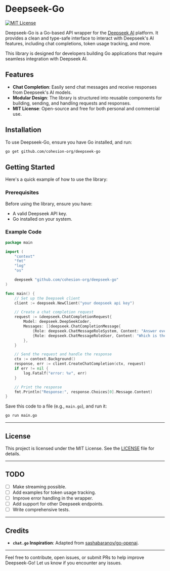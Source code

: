 # Deepseek-Go

[![MIT License](https://img.shields.io/badge/license-MIT-blue.svg)](LICENSE)

Deepseek-Go is a Go-based API wrapper for the [Deepseek AI](https://deepseek.ai) platform. It provides a clean and type-safe interface to interact with Deepseek's AI features, including chat completions, token usage tracking, and more.

This library is designed for developers building Go applications that require seamless integration with Deepseek AI.

## Features

- **Chat Completion**: Easily send chat messages and receive responses from Deepseek's AI models.
- **Modular Design**: The library is structured into reusable components for building, sending, and handling requests and responses.
- **MIT License**: Open-source and free for both personal and commercial use.

## Installation

To use Deepseek-Go, ensure you have Go installed, and run:

```sh
go get github.com/cohesion-org/deepseek-go
```

## Getting Started

Here's a quick example of how to use the library:

### Prerequisites

Before using the library, ensure you have:
- A valid Deepseek API key.
- Go installed on your system.

### Example Code

```go
package main

import (
	"context"
	"fmt"
	"log"
	"os"

	deepseek "github.com/cohesion-org/deepseek-go"
)

func main() {
	// Set up the Deepseek client
	client := deepseek.NewClient("your deepseek api key")

	// Create a chat completion request
	request := &deepseek.ChatCompletionRequest{
		Model: deepseek.DeepSeekCoder,
		Messages: []deepseek.ChatCompletionMessage{
			{Role: deepseek.ChatMessageRoleSystem, Content: "Answer every question using slang."},
			{Role: deepseek.ChatMessageRoleUser, Content: "Which is the tallest mountain in the world?"},
		},
	}

	// Send the request and handle the response
	ctx := context.Background()
	response, err := client.CreateChatCompletion(ctx, request)
	if err != nil {
		log.Fatalf("error: %v", err)
	}

	// Print the response
	fmt.Println("Response:", response.Choices[0].Message.Content)
}
```

Save this code to a file (e.g., `main.go`), and run it:

```sh
go run main.go
```

---

## License

This project is licensed under the MIT License. See the [LICENSE](LICENSE) file for details.

---

## TODO

- [ ] Make streaming possible.
- [ ] Add examples for token usage tracking.
- [ ] Improve error handling in the wrapper.
- [ ] Add support for other Deepseek endpoints.
- [ ] Write comprehensive tests.

---

## Credits
- **`chat.go` Inspiration**: Adapted from [sashabaranov/go-openai](https://github.com/sashabaranov/go-openai/tree/master).

---

Feel free to contribute, open issues, or submit PRs to help improve Deepseek-Go! Let us know if you encounter any issues.
``` 